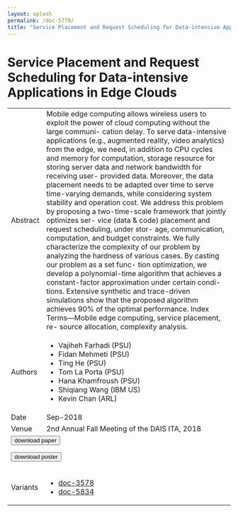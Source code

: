 ```yaml
---
layout: splash
permalink: /doc-5779/
title: "Service Placement and Request Scheduling for Data-intensive Applications in Edge Clouds"
---
```


# Service Placement and Request Scheduling for Data-intensive Applications in Edge Clouds

<table>
    <tbody>
    <tr>
        <td>Abstract</td>
        <td>Mobile edge computing allows wireless users to exploit the power of cloud computing without the large communi- cation delay. To serve data-intensive applications (e.g., augmented reality, video analytics) from the edge, we need, in addition to CPU cycles and memory for computation, storage resource for storing server data and network bandwidth for receiving user- provided data. Moreover, the data placement needs to be adapted over time to serve time-varying demands, while considering system stability and operation cost. We address this problem by proposing a two-time-scale framework that jointly optimizes ser- vice (data & code) placement and request scheduling, under stor- age, communication, computation, and budget constraints. We fully characterize the complexity of our problem by analyzing the hardness of various cases. By casting our problem as a set func- tion optimization, we develop a polynomial-time algorithm that achieves a constant-factor approximation under certain condi- tions. Extensive synthetic and trace-driven simulations show that the proposed algorithm achieves 90% of the optimal performance. Index Terms—Mobile edge computing, service placement, re- source allocation, complexity analysis.</td>
    </tr>
    <tr>
        <td>Authors</td>
        <td>
            <ul>
                <li>Vajiheh Farhadi (PSU)</li>
                <li>Fidan Mehmeti (PSU)</li>
                <li>Ting He (PSU)</li>
                <li>Tom La Porta (PSU)</li>
                <li>Hana Khamfroush (PSU)</li>
                <li>Shiqiang Wang (IBM US)</li>
                <li>Kevin Chan (ARL)</li>
            </ul>
        </td>
    </tr>
    <tr>
        <td>Date</td>
        <td>Sep-2018</td>
    </tr>
    <tr>
        <td>Venue</td>
        <td>2nd Annual Fall Meeting of the DAIS ITA, 2018</td>
    </tr>
        <tr>
            <td colspan="2">
                <form method="get" action="https://ibm.box.com/v/doc-5779-paper">
                    <button type="submit">download paper</button>
                </form>
                <form method="get" action="https://ibm.box.com/v/doc-5779-poster">
                    <button type="submit">download poster</button>
                </form>
            </td>
        </tr>
        <tr>
            <td>Variants</td>
            <td>
                <ul>
                    <li><a href="\doc-3578\">doc-3578</a></li>
                    <li><a href="\doc-5834\">doc-5834</a></li>
                </ul>
            </td>
        </tr>
    </tbody>
</table>
